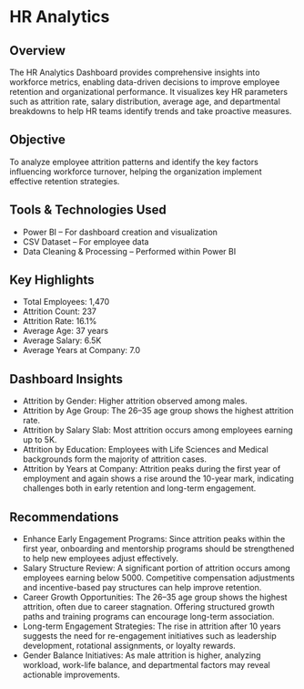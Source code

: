 # HR Analytics

## Overview

The HR Analytics Dashboard provides comprehensive insights into workforce metrics, enabling data-driven decisions to improve employee retention and organizational performance. It visualizes key HR parameters such as attrition rate, salary distribution, average age, and departmental breakdowns to help HR teams identify trends and take proactive measures.

## Objective

To analyze employee attrition patterns and identify the key factors influencing workforce turnover, helping the organization implement effective retention strategies.

## Tools & Technologies Used

* Power BI – For dashboard creation and visualization
* CSV Dataset – For employee data
* Data Cleaning & Processing – Performed within Power BI

## Key Highlights

* Total Employees: 1,470
* Attrition Count: 237
* Attrition Rate: 16.1%
* Average Age: 37 years
* Average Salary: 6.5K
* Average Years at Company: 7.0

## Dashboard Insights

* Attrition by Gender: Higher attrition observed among males.
* Attrition by Age Group: The 26–35 age group shows the highest attrition rate.
* Attrition by Salary Slab: Most attrition occurs among employees earning up to 5K.
* Attrition by Education: Employees with Life Sciences and Medical backgrounds form the majority of attrition cases.
* Attrition by Years at Company: Attrition peaks during the first year of employment and again shows a rise around the 10-year mark, indicating challenges both in early retention and long-term engagement.

## Recommendations

* Enhance Early Engagement Programs: Since attrition peaks within the first year, onboarding and mentorship programs should be strengthened to help new employees adjust effectively.
* Salary Structure Review: A significant portion of attrition occurs among employees earning below 5000. Competitive compensation adjustments and incentive-based pay structures can help improve retention.
* Career Growth Opportunities: The 26–35 age group shows the highest attrition, often due to career stagnation. Offering structured growth paths and training programs can encourage long-term association.
* Long-term Engagement Strategies: The rise in attrition after 10 years suggests the need for re-engagement initiatives such as leadership development, rotational assignments, or loyalty rewards.
* Gender Balance Initiatives: As male attrition is higher, analyzing workload, work-life balance, and departmental factors may reveal actionable improvements.
